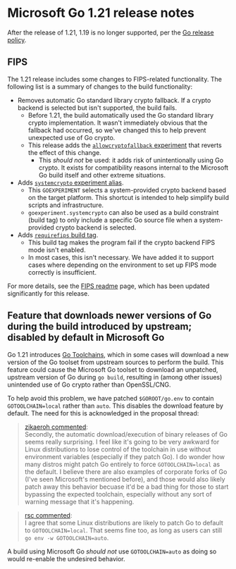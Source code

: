 # Microsoft Go 1.21 release notes

After the release of 1.21, 1.19 is no longer supported, per the [Go release policy](https://go.dev/doc/devel/release).

## FIPS

The 1.21 release includes some changes to FIPS-related functionality. The following list is a summary of changes to the build functionality:

- Removes automatic Go standard library crypto fallback. If a crypto backend is selected but isn't supported, the build fails.
    - Before 1.21, the build automatically used the Go standard library crypto implementation. It wasn't immediately obvious that the fallback had occurred, so we've changed this to help prevent unexpected use of Go crypto.
    - This release adds the [`allowcryptofallback` experiment](https://github.com/microsoft/go/blob/microsoft/main/eng/doc/fips/README.md#build-option-to-allow-go-standard-library-crypto-fallback) that reverts the effect of this change.
        - This *should not* be used: it adds risk of unintentionally using Go crypto. It exists for compatibility reasons internal to the Microsoft Go build itself and other extreme situations.
- Adds [`systemcrypto` experiment alias](https://github.com/microsoft/go/blob/microsoft/main/eng/doc/fips/README.md#usage-build).
    - This `GOEXPERIMENT` selects a system-provided crypto backend based on the target platform. This shortcut is intended to help simplify build scripts and infrastructure.
    - `goexperiment.systemcrypto` can also be used as a build constraint (build tag) to only include a specific Go source file when a system-provided crypto backend is selected.
- Adds [`requirefips` build tag](https://github.com/microsoft/go/blob/microsoft/main/eng/doc/fips/README.md#build-option-to-require-fips-mode).
    - This build tag makes the program fail if the crypto backend FIPS mode isn't enabled.
    - In most cases, this isn't necessary. We have added it to support cases where depending on the environment to set up FIPS mode correctly is insufficient.

For more details, see the [FIPS readme](https://github.com/microsoft/go/blob/microsoft/main/eng/doc/fips/README.md) page, which has been updated significantly for this release.

## Feature that downloads newer versions of Go during the build introduced by upstream; disabled by default in Microsoft Go

Go 1.21 introduces [Go Toolchains](https://go.dev/doc/toolchain), which in some cases will download a new version of the Go toolset from upstream sources to perform the build. This feature could cause the Microsoft Go toolset to download an unpatched, upstream version of Go during `go build`, resulting in (among other issues) unintended use of Go crypto rather than OpenSSL/CNG.

To help avoid this problem, we have patched `$GOROOT/go.env` to contain `GOTOOLCHAIN=local` rather than `auto`. This disables the download feature by default. The need for this is acknowledged in the proposal thread:

> [zikaeroh commented](https://github.com/golang/go/issues/57001#issuecomment-1332650821):  
> Secondly, the automatic download/execution of binary releases of Go seems really surprising. I feel like it's going to be very awkward for Linux distributions to lose control of the toolchain in use without environment variables (especially if they patch Go). I do wonder how many distros might patch Go entirely to force `GOTOOLCHAIN=local` as the default. I believe there are also examples of corporate forks of Go (I've seen Microsoft's mentioned before), and those would also likely patch away this behavior becuase it'd be a bad thing for those to start bypassing the expected toolchain, especially without any sort of warning message that it's happening.

> [rsc commented](https://github.com/golang/go/issues/57001#issuecomment-1332657428):  
> I agree that some Linux distributions are likely to patch Go to default to `GOTOOLCHAIN=local`. That seems fine too, as long as users can still `go env -w GOTOOLCHAIN=auto`.

A build using Microsoft Go *should not* use `GOTOOLCHAIN=auto` as doing so would re-enable the undesired behavior.
